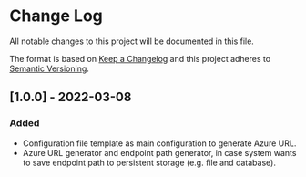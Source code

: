 
# Change Log
All notable changes to this project will be documented in this file.
 
The format is based on [Keep a Changelog](http://keepachangelog.com/)
and this project adheres to [Semantic Versioning](http://semver.org/).
 
## [1.0.0] - 2022-03-08
### Added
- Configuration file template as main configuration to generate Azure URL.
- Azure URL generator and endpoint path generator, in case system wants to save endpoint path to persistent storage (e.g. file and database).
